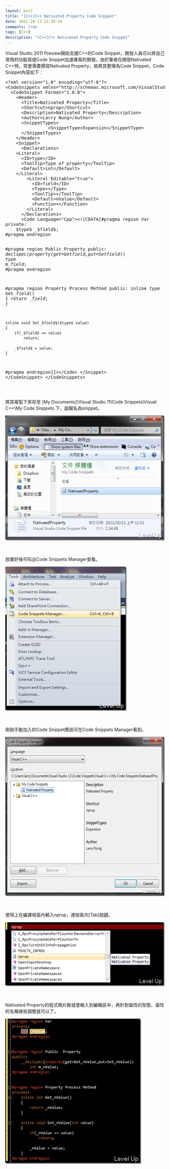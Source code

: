 ```yaml
---
layout: post
title: "[C++]C++ Nativated Property Code Snippet"
date: 2011-10-13 12:39:34
comments: true
tags: [C++]
description: "[C++]C++ Nativated Property Code Snippet"
---
```

<p>
	Visual Studio 2011 Preview開始支援C++的Code Snippet，開發人員可以將自己常用的功能寫成Code Snippet加速專案的開發。由於筆者在開發Nativated C++時，常會需要撰寫Nativated Property，故將其整理為Code Snippet，Code Snippet內容如下：</p>
<div class="wlWriterSmartContent" id="scid:812469c5-0cb0-4c63-8c15-c81123a09de7:fdc711ff-8a41-4fc0-ac5c-f2eca34ebc83" style="padding-bottom: 0px; margin: 0px; padding-left: 0px; padding-right: 0px; display: inline; float: none; padding-top: 0px">
	<pre class="xml" name="code">
&lt;?xml version="1.0" encoding="utf-8"?&gt;
&lt;CodeSnippets xmlns="http://schemas.microsoft.com/VisualStudio/2005/CodeSnippet"&gt;
  &lt;CodeSnippet Format="1.0.0"&gt;
    &lt;Header&gt;
      &lt;Title&gt;Nativated Property&lt;/Title&gt;
      &lt;Shortcut&gt;nprop&lt;/Shortcut&gt;      
      &lt;Description&gt;Nativated Property&lt;/Description&gt;
      &lt;Author&gt;Larry Nung&lt;/Author&gt;
      &lt;SnippetTypes&gt;
				&lt;SnippetType&gt;Expansion&lt;/SnippetType&gt;
      &lt;/SnippetTypes&gt;      
    &lt;/Header&gt;
    &lt;Snippet&gt;     
      &lt;Declarations&gt;
	&lt;Literal&gt;
	  &lt;ID&gt;type&lt;/ID&gt;
	  &lt;ToolTip&gt;Type of property&lt;/ToolTip&gt;
	  &lt;Default&gt;int&lt;/Default&gt;
	&lt;/Literal&gt;
        &lt;Literal Editable="true"&gt;
          &lt;ID&gt;field&lt;/ID&gt;
          &lt;Type&gt;&lt;/Type&gt;
          &lt;ToolTip&gt;&lt;/ToolTip&gt;
          &lt;Default&gt;nValue&lt;/Default&gt;
          &lt;Function&gt;&lt;/Function&gt;
        &lt;/Literal&gt;
      &lt;/Declarations&gt;
      &lt;Code Language="Cpp"&gt;&lt;![CDATA[#pragma region Var
private:
	$type$ _$field$;
#pragma endregion


#pragma region Public  Property
public:
	__declspec(property(get=Get_$field$,put=Set_$field$))
		$type$ m_$field$;
#pragma endregion


#pragma region Property Process Method
public:
	inline $type$ Get_$field$()
	{
		return _$field$;
	}

	inline void Set_$field$($type$ value)
	{
		if(_$field$ == value)
			return;

		_$field$ = value;
	}
#pragma endregion]]&gt;&lt;/Code&gt;
    &lt;/Snippet&gt;
  &lt;/CodeSnippet&gt;
&lt;/CodeSnippets&gt;</pre>
</div>
<p>
	 </p>
<p>
	將其複製下來存至 [My Documents]\Visual Studio 11\Code Snippets\Visual C++\My Code Snippets 下，副檔名為snippet。</p>
<p>
	<img alt="image" border="0" height="394" src="\images\posts\42366\image_thumb_1.png" style="border-right-width: 0px; border-top-width: 0px; border-bottom-width: 0px; border-left-width: 0px" width="523" /></p>
<p>
	 </p>
<p>
	放置好後可叫出Code Snippets Manager查看。</p>
<p>
	<img alt="image" border="0" height="455" src="\images\posts\42366\image_thumb_3.png" style="border-right-width: 0px; border-top-width: 0px; border-bottom-width: 0px; border-left-width: 0px" width="384" /></p>
<p>
	 </p>
<p>
	剛剛手動加入的Code Snippet應該可在Code Snippets Manager看到。</p>
<p>
	<img alt="image" border="0" height="502" src="\images\posts\42366\image_thumb_5.png" style="border-right-width: 0px; border-top-width: 0px; border-bottom-width: 0px; border-left-width: 0px" width="633" /></p>
<p>
	 </p>
<p>
	使用上在編譯視窗內輸入nprop，連按兩次[Tab]按鍵。</p>
<p>
	<img alt="image" border="0" height="202" src="\images\posts\42366\image_thumb_2.png" style="border-right-width: 0px; border-top-width: 0px; border-bottom-width: 0px; border-left-width: 0px" width="537" /></p>
<p>
	 </p>
<p>
	Nativated Property的程式碼片斷就會輸入到編輯區中，再針對屬性的型態、屬性的名稱做些調整就可以了。</p>
<p>
	<img alt="image" border="0" height="458" src="\images\posts\42366\image_thumb_4.png" style="border-right-width: 0px; border-top-width: 0px; border-bottom-width: 0px; border-left-width: 0px" width="430" /></p>
